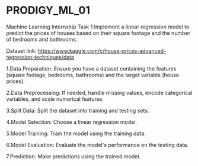 # PRODIGY_ML_01
 Machine Learning Internship Task 1
Implement a linear regression model to predict the prices of houses based on their square footage and the number of bedrooms and bathrooms.

Dataset link: https://www.kaggle.com/c/house-prices-advanced-regression-techniques/data

1.Data Preparation:
Ensure you have a dataset containing the features (square footage, bedrooms, bathrooms) and the target variable (house prices).

2.Data Preprocessing: 
If needed, handle missing values, encode categorical variables, and scale numerical features.

3.Split Data:
Split the dataset into training and testing sets.

4.Model Selection:
Choose a linear regression model.

5.Model Training: 
Train the model using the training data.

6.Model Evaluation: 
Evaluate the model's performance on the testing data.

7.Prediction: 
Make predictions using the trained model.

